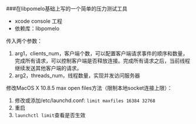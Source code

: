 ###在libpomelo基础上写的一个简单的压力测试工具

* xcode console 工程
* 依赖库：libpomelo

传入两个参数：

1. arg1，clients_num，客户端个数，可以配置客户端请求事件的顺序和数量，完成所有请求，可以控制客户端是否释放连接。完成所有请求之后，当前线程继续发送其他客户端的请求。
2. arg2，threads_num，线程数量，实现并发访问服务器

修改MacOS X 10.8.5 max open files方法（限制本地socket连接上限）：

1. 修改或添加/etc/launchd.conf: `limit maxfiles 16384 32768`
2. 重启
3. `launchctl limit`查看是否生效
